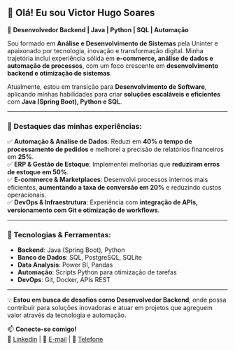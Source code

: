 ## 👋 Olá! Eu sou Victor Hugo Soares  

🎯 **Desenvolvedor Backend | Java | Python | SQL | Automação**  

Sou formado em **Análise e Desenvolvimento de Sistemas** pela Uninter e apaixonado por tecnologia, inovação e transformação digital. Minha trajetória inclui experiência sólida em **e-commerce, análise de dados e automação de processos**, com um foco crescente em **desenvolvimento backend e otimização de sistemas**.  

Atualmente, estou em transição para **Desenvolvimento de Software**, aplicando minhas habilidades para criar **soluções escaláveis e eficientes** com **Java (Spring Boot), Python e SQL**.  

---

### 🚀 Destaques das minhas experiências:  
✅ **Automação & Análise de Dados**: Reduzi em **40% o tempo de processamento de pedidos** e melhorei a precisão de relatórios financeiros em **25%**.  
✅ **ERP & Gestão de Estoque**: Implementei melhorias que **reduziram erros de estoque em 50%**.  
✅ **E-commerce & Marketplaces**: Desenvolvi processos internos mais eficientes, **aumentando a taxa de conversão em 20%** e reduzindo custos operacionais.  
✅ **DevOps & Infraestrutura**: Experiência com **integração de APIs, versionamento com Git e otimização de workflows**.  

---

### 📌 Tecnologias & Ferramentas:
- **Backend**: Java (Spring Boot), Python  
- **Banco de Dados**: SQL, PostgreSQL, SQLite  
- **Data Analysis**: Power BI, Pandas  
- **Automação**: Scripts Python para otimização de tarefas  
- **DevOps**: Git, Docker, APIs REST  

---

💡 **Estou em busca de desafios como Desenvolvedor Backend**, onde possa contribuir para soluções inovadoras e atuar em projetos que agreguem valor através da tecnologia e automação.  

📫 **Conecte-se comigo!**  
🔗 [Linkedin](https://www.linkedin.com/in/okvictorhugo/) | 📧 [E-mail](contatovictorhugosoares@gmail.com) | 📱 [Telefone](https://wa.me/+5511964628356)  
